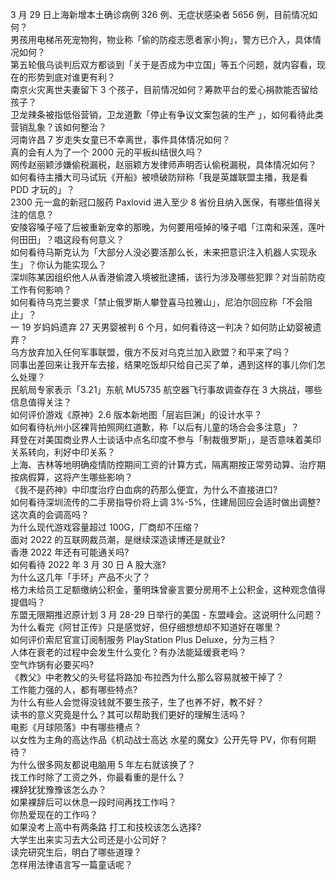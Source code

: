 3 月 29 日上海新增本土确诊病例 326 例、无症状感染者 5656 例，目前情况如何？  
男孩用电梯吊死宠物狗，物业称「偷的防疫志愿者家小狗」，警方已介入，具体情况如何？  
第五轮俄乌谈判后双方都谈到「关于是否成为中立国」等五个问题，就内容看，现在的形势到底对谁更有利？  
南京火灾离世夫妻留下 3 个孩子，目前情况如何？筹款平台的爱心捐款能否留给孩子？  
卫龙辣条被指低俗营销，卫龙道歉「停止有争议文案包装的生产 」，如何看待此类营销乱象？该如何整治？  
河南许昌 7 岁走失女童已不幸离世，事件具体情况如何？  
真的会有人为了一个 2000 元的平板纠结很久吗？  
网传赵丽颖涉嫌偷税漏税，赵丽颖方发律师声明否认偷税漏税，具体情况如何？  
如何看待主播大司马试玩《开船》被喷破防辩称「我是英雄联盟主播，我是看 PDD 才玩的」？  
2300 元一盒的新冠口服药 Paxlovid 进入至少 8 省份且纳入医保，有哪些值得关注的信息？  
安陵容嗓子哑了后被重新宠幸的那晚，为何要用哑掉的嗓子唱「江南和采莲，莲叶何田田」？唱这段有何意义？  
如何看待马斯克认为「大部分人没必要活那么长，未来把意识注入机器人实现永生」？你认为能实现么？  
深圳陈某因组织他人从香港偷渡入境被批逮捕，该行为涉及哪些犯罪？对当前防疫工作有何影响？  
如何看待乌克兰要求「禁止俄罗斯人攀登喜马拉雅山」，尼泊尔回应称「不会阻止」？  
一 19 岁妈妈遗弃 27 天男婴被判 6 个月，如何看待这一判决？如何防止幼婴被遗弃？  
乌方放弃加入任何军事联盟，俄方不反对乌克兰加入欧盟？和平来了吗？  
同事出差回来让我开车去接，结果吃饭却只给自己买了单，遇到这样的事儿你们怎么处理？  
民航局专家表示「3.21」东航 MU5735 航空器飞行事故调查存在 3 大挑战，哪些信息值得关注？  
如何评价游戏《原神》2.6 版本新地图「层岩巨渊」的设计水平？  
如何看待杭州小区裸背拍照网红道歉，称「以后有儿童的场合会多注意」？  
拜登在对美国商业界人士谈话中点名印度不参与「制裁俄罗斯」，是否意味着美印关系转向，利好中印关系？  
上海、吉林等地明确疫情防控期间工资的计算方式，隔离期按正常劳动算、治疗期按病假算，这将产生哪些影响？  
《我不是药神》中印度治疗白血病的药那么便宜，为什么不直接进口?  
如何看待深圳流传的二手房指导价将上调 3%-5%，住建局回应会适时做出调整? 这次真的会调高吗？  
为什么现代游戏容量超过 100G，厂商却不压缩？  
面对 2022 的互联网裁员潮，是继续深造读博还是就业?  
香港 2022 年还有可能通关吗?  
如何看待 2022 年 3 月 30 日 A 股大涨?  
为什么这几年「手环」产品不火了？  
格力未给员工足额缴纳公积金，董明珠曾豪言要分房用不上公积金，这种观念值得提倡吗？  
东盟无限期推迟原计划 3 月 28-29 日举行的美国 - 东盟峰会。这说明什么问题？  
为什么看完《阿甘正传》只是感觉好，但仔细想想却不知道好在哪里？  
如何评价索尼官宣订阅制服务 PlayStation Plus Deluxe，分为三档？  
人体在衰老的过程中会发生什么变化？有办法能延缓衰老吗？  
空气炸锅有必要买吗?  
《教父》中老教父的头号猛将路加·布拉西为什么那么容易就被干掉了？  
工作能力强的人，都有哪些特点?  
为什么有些人会觉得没钱就不要生孩子，生了也养不好，教不好？  
读书的意义究竟是什么？其可以帮助我们更好的理解生活吗？  
电影《月球陨落》中有哪些槽点？  
以女性为主角的高达作品《机动战士高达 水星的魔女》公开先导 PV，你有何期待？  
为什么很多网友都说电脑用 5 年左右就该换了？  
找工作时除了工资之外，你最看重的是什么？  
裸辞犹犹豫豫该怎么办？  
如果裸辞后可以休息一段时间再找工作吗？  
你热爱现在的工作吗？  
如果没考上高中有两条路 打工和技校该怎么选择?  
大学生出来实习去大公司还是小公司好？  
读完研究生后，明白了哪些道理？  
怎样用法律语言写一篇童话呢？  
